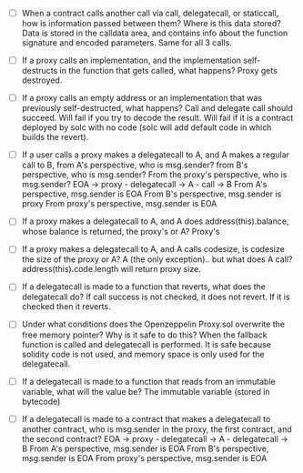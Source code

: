 - [ ]  When a contract calls another call via call, delegatecall, or staticcall, how is information passed between them? Where is this data stored?
Data is stored in the calldata area, and contains info about the function signature and encoded parameters. Same for all 3 calls.

- [ ]  If a proxy calls an implementation, and the implementation self-destructs in the function that gets called, what happens?
Proxy gets destroyed.

- [ ]  If a proxy calls an empty address or an implementation that was previously self-destructed, what happens?
Call and delegate call should succeed. Will fail if you try to decode the result. Will fail if it is a contract deployed by solc with no code (solc will add default code in which builds the revert).

- [ ]  If a user calls a proxy makes a delegatecall to A, and A makes a regular call to B, from A's perspective, who is msg.sender? from B's perspective, who is msg.sender? From the proxy's perspective, who is msg.sender?
EOA -> proxy - delegatecall -> A - call -> B
From A's perspective, msg.sender is EOA
From B's perspective, msg.sender is proxy
From proxy's perspective, msg.sender is EOA

- [ ]  If a proxy makes a delegatecall to A, and A does address(this).balance, whose balance is returned, the proxy's or A?
Proxy's

- [ ]  If a proxy makes a delegatecall to A, and A calls codesize, is codesize the size of the proxy or A?
A (the only exception).. but what does A call? address(this).code.length will return proxy size.

- [ ]  If a delegatecall is made to a function that reverts, what does the delegatecall do?
If call success is not checked, it does not revert. If it is checked then it reverts.

- [ ]  Under what conditions does the Openzeppelin Proxy.sol overwrite the free memory pointer? Why is it safe to do this?
When the fallback function is called and delegatecall is performed. It is safe because solidity code is not used, and memory space is only used for the delegatecall.

- [ ]  If a delegatecall is made to a function that reads from an immutable variable, what will the value be?
The immutable variable (stored in bytecode)

- [ ]  If a delegatecall is made to a contract that makes a delegatecall to another contract, who is msg.sender in the proxy, the first contract, and the second contract?
EOA -> proxy - delegatecall -> A - delegatecall -> B
From A's perspective, msg.sender is EOA
From B's perspective, msg.sender is EOA
From proxy's perspective, msg.sender is EOA
